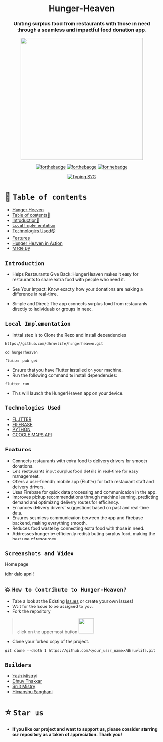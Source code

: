 <div align="center"> 

# Hunger-Heaven


### Uniting surplus food from restaurants with those in need through a seamless and impactful food donation app.
 


<p align="center">
<img  width="400" height="400" src="https://github-production-user-asset-6210df.s3.amazonaws.com/123609564/307572893-9bd1fef3-e063-4f29-a20b-040422157e70.png?X-Amz-Algorithm=AWS4-HMAC-SHA256&X-Amz-Credential=AKIAVCODYLSA53PQK4ZA%2F20240225%2Fus-east-1%2Fs3%2Faws4_request&X-Amz-Date=20240225T070350Z&X-Amz-Expires=300&X-Amz-Signature=6441400b48e76ba1c529ca6274f91010d1b0ce3a487e0b8a8b1e84fd30c922d0&X-Amz-SignedHeaders=host&actor_id=123609564&key_id=0&repo_id=762957460">
</p>

  
[![forthebadge](https://forthebadge.com/images/badges/built-by-developers.svg)](https://github.com/yash240408/HackHound) 
[![forthebadge](https://forthebadge.com/images/badges/built-with-love.svg)](https://www.python.org/) 
[![forthebadge](https://forthebadge.com/images/badges/powered-by-coffee.svg)](https://github.com/yash240408/HackHound)
  
  
 [![Typing SVG](https://readme-typing-svg.demolab.com?font=QUARTZO+&pause=1000&color=F72288&width=435&lines=Build+for+Google+Solution++Challenge+2024)](https://git.io/typing-svg)
 
 
</div>


# 🧭 `Table of contents`

- [Hunger Heaven](#-Hunger-Heaven)
- [Table of contents🧭 ](#-table-of-contents)
- [Introduction🚀](#Introduction)
- [Local Implementation](#-Local-Implementation-)
- [Technologies Used📫](#-Technologies-Used-)
- [Features](#Features)
- [Hunger Heaven in Action](#Screenshots-and-Video)
- [Made By](#Builders)





## `Introduction`
<!--- <div align="center">
<img  width="100" height="120" align="center" src="https://user-images.githubusercontent.com/110530263/225117486-588eb822-df15-44c5-aa77-d6a955fa9002.png">
 </div> --->
 
- Helps Restaurants Give Back: HungerHeaven makes it easy for restaurants to share extra food with people who need it.

- See Your Impact: Know exactly how your donations are making a difference in real-time.

- Simple and Direct: The app connects surplus food from restaurants directly to individuals or groups in need.


## `Local Implementation`
- Intital step is to   Clone the Repo and install dependencies
 ```
https://github.com/dhruvlife/hungerheaven.git
 ```
 ```
cd hungerheaven
 ```
 ```
flutter pub get
 ```
-  Ensure that you have Flutter installed on your machine.
- Run the following command to install dependencies:
```
flutter run
```
- This will launch the HungerHeaven app on your device.



## `Technologies Used`
- [FLUTTER](https://docs.flutter.dev/)
- [FIREBASE](https://docs.flutter.dev/)
- [PYTHON](https://docs.python.org/3/)
- [GOOGLE MAPS API](https://developers.google.com/maps/documentation/)


## `Features`
- Connects restaurants with extra food to delivery drivers for smooth donations.
- Lets restaurants input surplus food details in real-time for easy management.
- Offers a user-friendly mobile app (Flutter) for both restaurant staff and delivery drivers.
- Uses Firebase for quick data processing and communication in the app.
- Improves pickup recommendations through machine learning, predicting demand and optimizing delivery routes for efficiency.
- Enhances delivery drivers' suggestions based on past and real-time data.
- Ensures seamless communication between the app and Firebase backend, making everything smooth.
- Reduces food waste by connecting extra food with those in need.
- Addresses hunger by efficiently redistributing surplus food, making the best use of resources.

## `Screenshots and Video`
Home page

idhr dalo apni!




## 💥 `How to Contribute to Hunger-Heaven?`

- Take a look at the Existing [Issues](https://github.com/dhruvlife/hungerheaven/issues) or create your own Issues!
- Wait for the Issue to be assigned to you.
- Fork the repository
>click on the uppermost button <img src="https://github.com/vxsourcerer/hungerheaven/assets/123609564/fbf14441-5030-4076-b00a-1781ccbe5e5" width=50>
- Clone your forked copy of the project.
```
git clone --depth 1 https://github.com/<your_user_name>/dhruvlife.git

```

## `Builders`

* [Yash Mistryl](https://github.com/)
* [Dhruv Thakkar](https://github.com/)
* [Smit Mistry]()
* [Himanshu Sanghani](https://github.com/)


# ⭐️ `Star us`
- **If you like our project and want to support us, please consider starring our repository as a token of appreciation. Thank you!**
